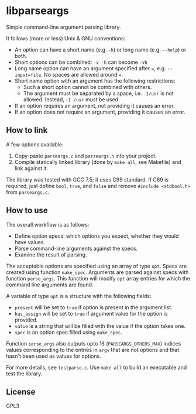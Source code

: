 # libparseargs

Simple command-line argument parsing library.

It follows (more or less) Unix & GNU conventions:

* An option can have a short name (e.g. `-h`) or long name (e.g. `--help`)
or both.
* Short options can be combined: `-v -h` can become `-vh`
* Long name option can have an argument specified after `=`,
e.g. `--input=file`. No spaces are allowed around `=`.
* Short name option with an argument has the following restrictions:
    - Such a short option cannot be combined with others.
    - The argument must be separated by a space, i.e. `-I/usr` is not
    allowed. Instead, `-I /usr` must be used.
* If an option requires an argument, not providing it causes an error.
* If an option does not require an argument, providing it causes an error.

## How to link

A few options available:

1. Copy-paste `parseargs.c` and `parseargs.h` into your project.
2. Compile statically linked library (done by `make all`, see Makefile)
and link against it.

The library was tested with GCC 7.5; it uses C99 standard. If C89 is
required, just define `bool`, `true`, and `false` and remove
`#include <stdbool.h>` from `parseargs.c`.

## How to use

The overall workflow is as follows:

- Define option specs: which options you expect, whether they would have
values.
- Parse command-line arguments against the specs.
- Examine the result of parsing.

The acceptable options are specified using an array of type `opt`.
Specs are created using function `make_spec`. Arguments are parsed
against specs with function `parse_args`. This function will modify
`opt` array entries for which the command line arguments are found.

A variable of type `opt` is a structure with the following fields:
- `present` will be set to `true` if option is present in the argument
list.
- `has_assign` will be set to `true` if argument value for the option is
provided.
- `value` is a string that will be filled with the value if the option
takes one.
- `spec` is an option spec filled using `make_spec`.

Function `parse_args` also outputs upto 16 (`PARSEARGS_OTHERS_MAX`)
indices values corresponding to the entries in `argv` that are not
options and that hasn't been used as values for options.

For more details, see `testparse.c`. Use `make all` to build an executable
and test the library.

## License

GPL3
